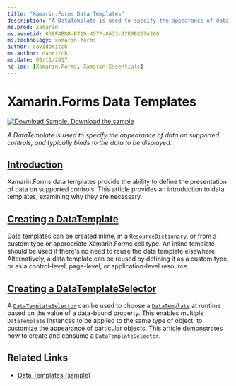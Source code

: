 ```yaml
---
title: "Xamarin.Forms Data Templates"
description: "A DataTemplate is used to specify the appearance of data on supported controls, and typically binds to the data to be displayed."
ms.prod: xamarin
ms.assetid: 838F4BDB-B719-457F-8633-27E9B267A2A0
ms.technology: xamarin-forms
author: davidbritch
ms.author: dabritch
ms.date: 09/11/2017
no-loc: [Xamarin.Forms, Xamarin.Essentials]
---
```


# Xamarin.Forms Data Templates

[![Download Sample.](~/media/shared/download.png) Download the sample](/samples/xamarin/xamarin-forms-samples/templates-datatemplates)

_A DataTemplate is used to specify the appearance of data on supported controls, and typically binds to the data to be displayed._

## [Introduction](introduction.md)

Xamarin.Forms data templates provide the ability to define the presentation of data on supported controls. This article provides an introduction to data templates, examining why they are necessary.

## [Creating a DataTemplate](creating.md)

Data templates can be created inline, in a [`ResourceDictionary`](xref:Xamarin.Forms.ResourceDictionary), or from a custom type or appropriate Xamarin.Forms cell type. An inline template should be used if there's no need to reuse the data template elsewhere. Alternatively, a data template can be reused by defining it as a custom type, or as a control-level, page-level, or application-level resource.

## [Creating a DataTemplateSelector](selector.md)

A [`DataTemplateSelector`](xref:Xamarin.Forms.DataTemplateSelector) can be used to choose a [`DataTemplate`](xref:Xamarin.Forms.DataTemplate) at runtime based on the value of a data-bound property. This enables multiple `DataTemplate` instances to be applied to the same type of object, to customize the appearance of particular objects. This article demonstrates how to create and consume a `DataTemplateSelector`.

## Related Links

- [Data Templates (sample)](/samples/xamarin/xamarin-forms-samples/templates-datatemplates)